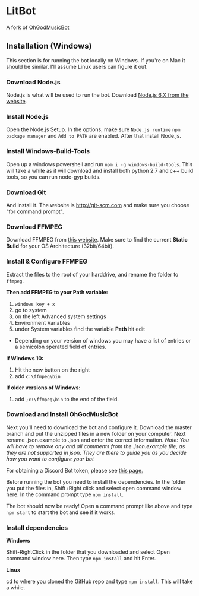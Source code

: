 # LitBot
A fork of [OhGodMusicBot](https://github.com/bdistin/OhGodMusicBot)

## Installation (Windows)

This section is for running the bot locally on Windows. If you're on Mac it should be similar. I'll assume Linux users can figure it out.

### Download Node.js

Node.js is what will be used to run the bot.
Download [Node.js 6.X from the website](https://nodejs.org/en/).

### Install Node.js

Open the Node.js Setup.
In the options, make sure `Node.js runtime` `npm package manager` and `Add to PATH` are enabled. After that install Node.js.

### Install Windows-Build-Tools

Open up a windows powershell and run `npm i -g windows-build-tools`. This will take a while as it will download and install both python 2.7 and c++ build tools, so you can run node-gyp builds.

### Download Git

And install it. The website is http://git-scm.com and make sure you choose "for command prompt".

### Download FFMPEG

Download FFMPEG from [this website](https://ffmpeg.zeranoe.com/builds/). Make sure to find the current **Static Build** for your OS Architecture (32bit/64bit).

### Install & Configure FFMPEG

Extract the files to the root of your harddrive, and rename the folder to `ffmpeg`.

**Then add FFMPEG to your Path variable:**

1. `windows key + x`
2. go to system
3. on the left Advanced system settings
4. Environment Variables
5. under System variables find the variable **Path** hit edit
  * Depending on your version of windows you may have a list of entries or a semicolon sperated field of entries.

**If Windows 10:**

1. Hit the new button on the right
2. add `c:\ffmpeg\bin`

**If older versions of Windows:**

1. add `;c:\ffmpeg\bin` to the end of the field.

### Download and Install OhGodMusicBot

Next you'll need to download the bot and configure it.
Download the master branch and put the unzipped files in a new folder on your computer.
Next rename .json.example to .json and enter the correct information. *Note: You will have to remove any and all comments from the .json.example file, as they are not supported in json. They are there to guide you as you decide how you want to configure your bot*

For obtaining a Discord Bot token, please see [this page.](https://discordapp.com/developers/docs/intro)

Before running the bot you need to install the dependencies.
In the folder you put the files in, Shift+Right click and select open command window here.
In the command prompt type `npm install`.

The bot should now be ready!
Open a command prompt like above and type `npm start` to start the bot and see if it works.

### Install dependencies

**Windows**

Shift-RightClick in the folder that you downloaded and select Open command window here. Then type `npm install` and hit Enter.

**Linux**

cd to where you cloned the GitHub repo and type `npm install`. This will take a while.
